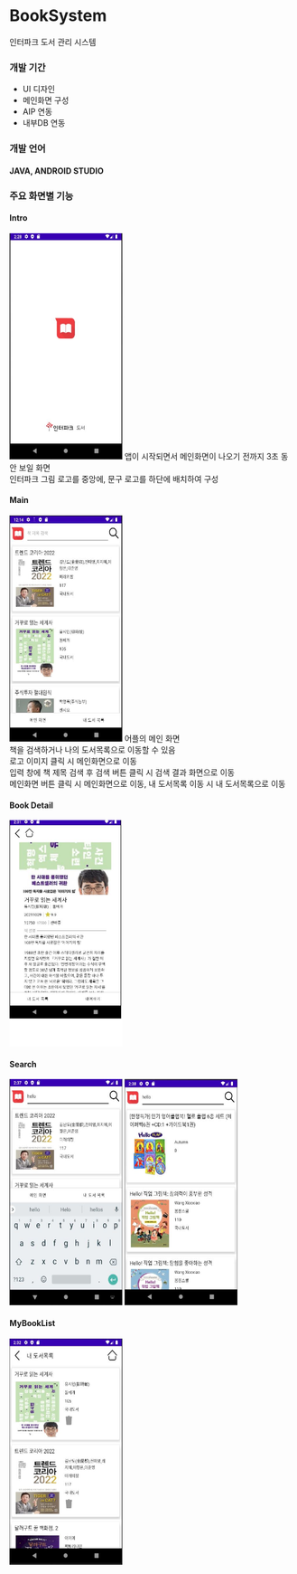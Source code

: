 # BookSystem
인터파크 도서 관리 시스템
### 개발 기간
* UI 디자인
* 메인화면 구성
* AIP 연동
* 내부DB 연동


### 개발 언어
#### JAVA, ANDROID STUDIO

### 주요 화면별 기능
#### Intro
<img src="./intro.JPG" width="200px" height="400px" title="Intro"/>
앱이 시작되면서 메인화면이 나오기 전까지 3초 동안 보일 화면 <br> 인터파크 그림 로고를 중앙에, 문구 로고를 하단에 배치하여 구성

#### Main
<img src="./main.JPG" width="200px" height="400px" title="Main"/>
어플의 메인 화면<br>
책을 검색하거나 나의 도서목록으로 이동할 수 있음<br>
로고 이미지 클릭 시 메인화면으로 이동<br>
입력 창에 책 제목 검색 후 검색 버튼 클릭 시 검색 결과 화면으로 이동<br>
메인화면 버튼 클릭 시 메인화면으로 이동, 내 도서목록 이동 시 내 도서목록으로 이동<br>

#### Book Detail
<img src="./book detail.JPG" width="200px" height="400px" title="Book Detail"/>

#### Search
<img src="./search.JPG" width="200px" height="400px" title="Search"/>
<img src="./searchresult.JPG" width="200px" height="400px" title="Search Result"/>

#### MyBookList
<img src="./mybooklist.JPG" width="200px" height="400px" title="MyBookList"/>






